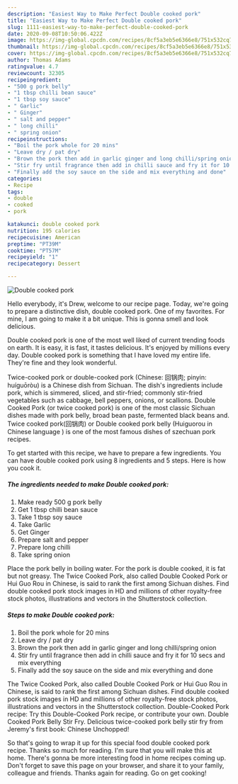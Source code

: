 ```yaml
---
description: "Easiest Way to Make Perfect Double cooked pork"
title: "Easiest Way to Make Perfect Double cooked pork"
slug: 1111-easiest-way-to-make-perfect-double-cooked-pork
date: 2020-09-08T10:50:06.422Z
image: https://img-global.cpcdn.com/recipes/8cf5a3eb5e6366e8/751x532cq70/double-cooked-pork-foto-resep-utama.jpg
thumbnail: https://img-global.cpcdn.com/recipes/8cf5a3eb5e6366e8/751x532cq70/double-cooked-pork-foto-resep-utama.jpg
cover: https://img-global.cpcdn.com/recipes/8cf5a3eb5e6366e8/751x532cq70/double-cooked-pork-foto-resep-utama.jpg
author: Thomas Adams
ratingvalue: 4.7
reviewcount: 32305
recipeingredient:
- "500 g pork belly"
- "1 tbsp chilli bean sauce"
- "1 tbsp soy sauce"
- " Garlic"
- " Ginger"
- " salt and pepper"
- " long chilli"
- " spring onion"
recipeinstructions:
- "Boil the pork whole for 20 mins"
- "Leave dry / pat dry"
- "Brown the pork then add in garlic ginger and long chilli/spring onion"
- "Stir fry until fragrance then add in chilli sauce and fry it for 10 secs and mix everything"
- "Finally add the soy sauce on the side and mix everything and done"
categories:
- Recipe
tags:
- double
- cooked
- pork

katakunci: double cooked pork 
nutrition: 195 calories
recipecuisine: American
preptime: "PT39M"
cooktime: "PT57M"
recipeyield: "1"
recipecategory: Dessert

---
```



![Double cooked pork](https://img-global.cpcdn.com/recipes/8cf5a3eb5e6366e8/751x532cq70/double-cooked-pork-foto-resep-utama.jpg)

Hello everybody, it's Drew, welcome to our recipe page. Today, we're going to prepare a distinctive dish, double cooked pork. One of my favorites. For mine, I am going to make it a bit unique. This is gonna smell and look delicious.

Double cooked pork is one of the most well liked of current trending foods on earth. It is easy, it is fast, it tastes delicious. It's enjoyed by millions every day. Double cooked pork is something that I have loved my entire life. They're fine and they look wonderful.

Twice-cooked pork or double-cooked pork (Chinese: 回锅肉; pinyin: huíguōròu) is a Chinese dish from Sichuan. The dish&#39;s ingredients include pork, which is simmered, sliced, and stir-fried; commonly stir-fried vegetables such as cabbage, bell peppers, onions, or scallions. Double Cooked Pork (or twice cooked pork) is one of the most classic Sichuan dishes made with pork belly, broad bean paste, fermented black beans and. Twice cooked pork(回锅肉) or Double cooked pork belly (Huiguorou in Chinese language ) is one of the most famous dishes of szechuan pork recipes.


To get started with this recipe, we have to prepare a few ingredients. You can have double cooked pork using 8 ingredients and 5 steps. Here is how you cook it.

<!--inarticleads1-->

##### The ingredients needed to make Double cooked pork:

1. Make ready 500 g pork belly
1. Get 1 tbsp chilli bean sauce
1. Take 1 tbsp soy sauce
1. Take  Garlic
1. Get  Ginger
1. Prepare  salt and pepper
1. Prepare  long chilli
1. Take  spring onion


Place the pork belly in boiling water. For the pork is double cooked, it is fat but not greasy. The Twice Cooked Pork, also called Double Cooked Pork or Hui Guo Rou in Chinese, is said to rank the first among Sichuan dishes. Find double cooked pork stock images in HD and millions of other royalty-free stock photos, illustrations and vectors in the Shutterstock collection. 

<!--inarticleads2-->

##### Steps to make Double cooked pork:

1. Boil the pork whole for 20 mins
1. Leave dry / pat dry
1. Brown the pork then add in garlic ginger and long chilli/spring onion
1. Stir fry until fragrance then add in chilli sauce and fry it for 10 secs and mix everything
1. Finally add the soy sauce on the side and mix everything and done


The Twice Cooked Pork, also called Double Cooked Pork or Hui Guo Rou in Chinese, is said to rank the first among Sichuan dishes. Find double cooked pork stock images in HD and millions of other royalty-free stock photos, illustrations and vectors in the Shutterstock collection. Double-Cooked Pork recipe: Try this Double-Cooked Pork recipe, or contribute your own. Double Cooked Pork Belly Stir Fry. Delicious twice-cooked pork belly stir fry from Jeremy&#39;s first book: Chinese Unchopped! 

So that's going to wrap it up for this special food double cooked pork recipe. Thanks so much for reading. I'm sure that you will make this at home. There's gonna be more interesting food in home recipes coming up. Don't forget to save this page on your browser, and share it to your family, colleague and friends. Thanks again for reading. Go on get cooking!
